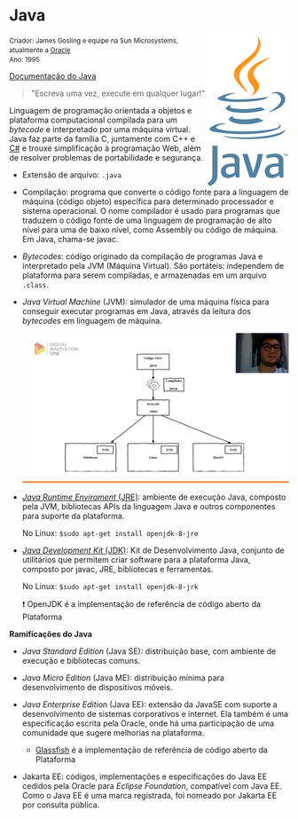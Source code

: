 # Java

<img src=".\java.png" alt="execucaoProgramasJava" align="right" style="width:150px;" /><small>Criador: James Gosling e equipe na Sun Microsystems, atualmente a <a href="https://github.com/oracle">Oracle</a> <br/>Ano: 1995</small>

[Documentação do Java](https://docs.oracle.com/en/java/)

> "Escreva uma vez, execute em qualquer lugar!"

Linguagem de programação orientada a objetos e plataforma computacional compilada para um *bytecode* e interpretado por uma máquina virtual. Java faz parte da família C, juntamente com C++ e [C#](https://github.com/MarleneMoraes/nunca-pare-de-aprender/tree/main/C%23) e trouxe simplificação à programação Web, além de resolver problemas de portabilidade e segurança.

- Extensão de arquivo: `.java`

- Compilação: programa que converte o código fonte para a linguagem de máquina (código objeto) específica para determinado processador e sistema operacional. O nome compilador é usado para programas que traduzem o código fonte de uma linguagem de programação de alto nível para uma de baixo nível, como Assembly ou código de máquina. Em Java, chama-se javac.

- *Bytecodes*: código originado da compilação de programas Java e interpretado pela JVM (Máquina Virtual). São portáteis: independem de plataforma para serem compiladas, e armazenadas em um arquivo `.class`.

- *Java Virtual Machine* (JVM): simulador de uma máquina física para conseguir executar programas em Java, através da leitura dos *bytecodes* em linguagem de máquina. 

  

  <img src=".\execucaoProgramasJava.png" alt="execucaoProgramasJava"/>

- [*Java Runtime Enviroment* (JRE)](https://openjdk.java.net/install/): ambiente de execução Java, composto pela JVM, bibliotecas APIs da linguagem Java e outros componentes para suporte da plataforma.

  No Linux: `$sudo apt-get install openjdk-8-jre`

- [*Java Development Kit* (JDK)](www.oracle.com/technetwork/java/javase/downloads/index.html): Kit de Desenvolvimento Java, conjunto de utilitários que permitem criar software para a plataforma Java, composto por javac, JRE, bibliotecas e ferramentas.

  No Linux: `$sudo apt-get install openjdk-8-jrk`

  :exclamation: OpenJDK é a implementação de referência de código aberto da Plataforma

**Ramificações do Java**

- *Java Standard Edition* (Java SE): distribuição base, com ambiente de execução e bibliotecas comuns.

- *Java Micro Edition* (Java ME): distribuição mínima para desenvolvimento de dispositivos móveis.
- *Java Enterprise Edition* (Java EE): extensão da JavaSE com suporte a desenvolvimento de sistemas corporativos e internet. Ela também é uma especificação escrita pela Oracle, onde há uma participação de uma comunidade que sugere melhorias na plataforma.
  - [Glassfish](https://javaee.github.io/glassfish) é a implementação de referência de código aberto da Plataforma
- Jakarta EE: códigos, implementações e especificações do Java EE cedidos pela Oracle para *Eclipse Foundation*, compatível com Java EE. Como o Java EE é uma marca registrada, foi nomeado por Jakarta EE por consulta pública.

